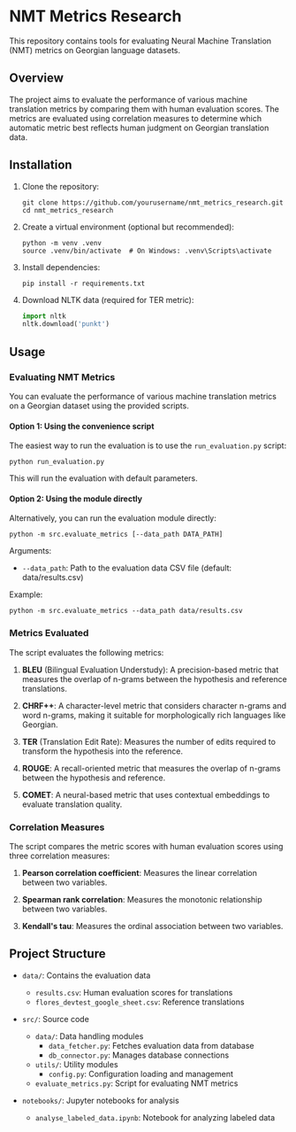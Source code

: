 # NMT Metrics Research

This repository contains tools for evaluating Neural Machine Translation (NMT) metrics on Georgian language datasets.

## Overview

The project aims to evaluate the performance of various machine translation metrics by comparing them with human evaluation scores. The metrics are evaluated using correlation measures to determine which automatic metric best reflects human judgment on Georgian translation data.

## Installation

1. Clone the repository:
   ```
   git clone https://github.com/yourusername/nmt_metrics_research.git
   cd nmt_metrics_research
   ```

2. Create a virtual environment (optional but recommended):
   ```
   python -m venv .venv
   source .venv/bin/activate  # On Windows: .venv\Scripts\activate
   ```

3. Install dependencies:
   ```
   pip install -r requirements.txt
   ```

4. Download NLTK data (required for TER metric):
   ```python
   import nltk
   nltk.download('punkt')
   ```

## Usage

### Evaluating NMT Metrics

You can evaluate the performance of various machine translation metrics on a Georgian dataset using the provided scripts.

#### Option 1: Using the convenience script

The easiest way to run the evaluation is to use the `run_evaluation.py` script:

```
python run_evaluation.py
```

This will run the evaluation with default parameters.

#### Option 2: Using the module directly

Alternatively, you can run the evaluation module directly:

```
python -m src.evaluate_metrics [--data_path DATA_PATH]
```

Arguments:
- `--data_path`: Path to the evaluation data CSV file (default: data/results.csv)

Example:
```
python -m src.evaluate_metrics --data_path data/results.csv
```

### Metrics Evaluated

The script evaluates the following metrics:

1. **BLEU** (Bilingual Evaluation Understudy): A precision-based metric that measures the overlap of n-grams between the hypothesis and reference translations.

2. **CHRF++**: A character-level metric that considers character n-grams and word n-grams, making it suitable for morphologically rich languages like Georgian.

3. **TER** (Translation Edit Rate): Measures the number of edits required to transform the hypothesis into the reference.

4. **ROUGE**: A recall-oriented metric that measures the overlap of n-grams between the hypothesis and reference.

5. **COMET**: A neural-based metric that uses contextual embeddings to evaluate translation quality.

### Correlation Measures

The script compares the metric scores with human evaluation scores using three correlation measures:

1. **Pearson correlation coefficient**: Measures the linear correlation between two variables.

2. **Spearman rank correlation**: Measures the monotonic relationship between two variables.

3. **Kendall's tau**: Measures the ordinal association between two variables.

## Project Structure

- `data/`: Contains the evaluation data
  - `results.csv`: Human evaluation scores for translations
  - `flores_devtest_google_sheet.csv`: Reference translations

- `src/`: Source code
  - `data/`: Data handling modules
    - `data_fetcher.py`: Fetches evaluation data from database
    - `db_connector.py`: Manages database connections
  - `utils/`: Utility modules
    - `config.py`: Configuration loading and management
  - `evaluate_metrics.py`: Script for evaluating NMT metrics

- `notebooks/`: Jupyter notebooks for analysis
  - `analyse_labeled_data.ipynb`: Notebook for analyzing labeled data
